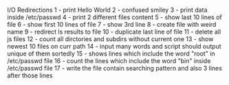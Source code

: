 I/O Redirections
1 - print Hello World
2 - confused smiley
3 - print data inside /etc/passwd
4 - print 2 different files content
5 - show last 10 lines of file
6 - show first 10 lines of file
7 - show 3rd line
8 - create file with weird name
9 - redirect ls results to file
10 - duplicate last line of file
11 - delete all js files
12 - count all dirctories and subdirs without current one
13 - show newest 10 files on curr path
14 - input many words and script should output unique of them sortedly
15 - shows lines which include the word "root" in /etc/passwd file
16 - count the lines which include the word "bin" inside /etc/passwd file
17 - write the file contain searching pattern and also 3 lines after those lines
